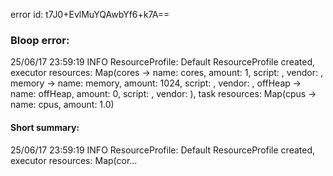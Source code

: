error id: t7J0+EvlMuYQAwbYf6+k7A==
### Bloop error:

25/06/17 23:59:19 INFO ResourceProfile: Default ResourceProfile created, executor resources: Map(cores -> name: cores, amount: 1, script: , vendor: , memory -> name: memory, amount: 1024, script: , vendor: , offHeap -> name: offHeap, amount: 0, script: , vendor: ), task resources: Map(cpus -> name: cpus, amount: 1.0)
#### Short summary: 

25/06/17 23:59:19 INFO ResourceProfile: Default ResourceProfile created, executor resources: Map(cor...